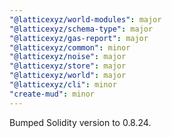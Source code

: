 ```yaml
---
"@latticexyz/world-modules": major
"@latticexyz/schema-type": major
"@latticexyz/gas-report": major
"@latticexyz/common": minor
"@latticexyz/noise": major
"@latticexyz/store": major
"@latticexyz/world": major
"@latticexyz/cli": minor
"create-mud": minor
---
```


Bumped Solidity version to 0.8.24.
